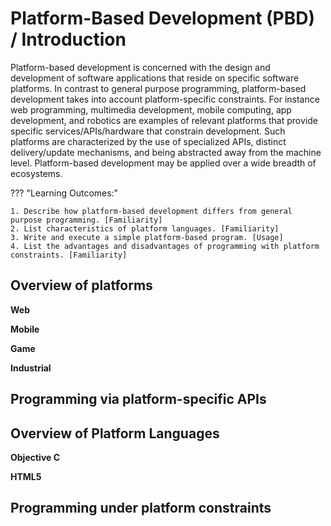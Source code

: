 # Platform-Based Development (PBD) / Introduction

Platform-based development is concerned with the design and development of software applications that reside on specific software platforms. In contrast to general purpose programming, platform-based development takes into account platform-specific constraints. For instance web programming, multimedia development, mobile computing, app development, and robotics are examples of relevant platforms that provide specific services/APIs/hardware that constrain development. Such platforms are characterized by the use of specialized APIs, distinct delivery/update mechanisms, and being abstracted away from the machine level. Platform-based development may be applied over a wide breadth of ecosystems. 

??? "Learning Outcomes:"

    1. Describe how platform-based development differs from general purpose programming. [Familiarity]
    2. List characteristics of platform languages. [Familiarity]
    3. Write and execute a simple platform-based program. [Usage]
    4. List the advantages and disadvantages of programming with platform constraints. [Familiarity]

## Overview of platforms 

**Web**

**Mobile**

**Game**

**Industrial**

## Programming via platform-specific APIs

## Overview of Platform Languages 

**Objective C**

**HTML5**

## Programming under platform constraints
